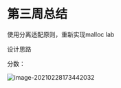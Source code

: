 # 第三周总结

使用分离适配原则，重新实现malloc lab



设计思路



分数：

![image-20210228173442032](./images/mage-20210228173442032.png)


